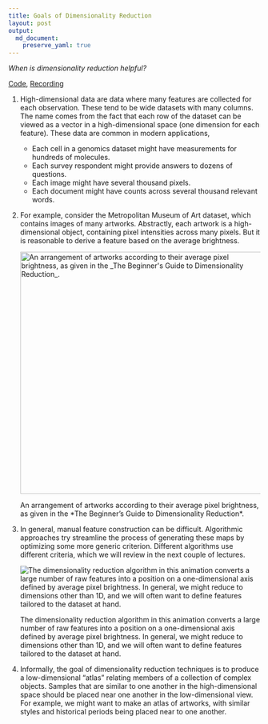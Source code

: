 ```yaml
---
title: Goals of Dimensionality Reduction
layout: post
output: 
  md_document:
    preserve_yaml: true
---
```


*When is dimensionality reduction helpful?*

[Code](https://github.com/krisrs1128/stat679_code/tree/main/examples/week11/week11-1.Rmd),
[Recording](https://mediaspace.wisc.edu/media/Week%2010%20%5B1%5D%20Introduction%20to%20Dimensionality%20Reduction/1_z4difn4d)

1.  High-dimensional data are data where many features are collected for
    each observation. These tend to be wide datasets with many columns.
    The name comes from the fact that each row of the dataset can be
    viewed as a vector in a high-dimensional space (one dimension for
    each feature). These data are common in modern applications,

    -   Each cell in a genomics dataset might have measurements for
        hundreds of molecules.
    -   Each survey respondent might provide answers to dozens of
        questions.
    -   Each image might have several thousand pixels.
    -   Each document might have counts across several thousand relevant
        words.

2.  For example, consider the Metropolitan Museum of Art dataset, which
    contains images of many artworks. Abstractly, each artwork is a
    high-dimensional object, containing pixel intensities across many
    pixels. But it is reasonable to derive a feature based on the
    average brightness.

    <img src="/stat679_notes/assets/week11-1/metropolitan-1.png" alt="An arrangement of artworks according to their average pixel brightness, as given in the _The Beginner's Guide to Dimensionality Reduction_." width="484" />
    <p class="caption">
    An arrangement of artworks according to their average pixel
    brightness, as given in the *The Beginner’s Guide to Dimensionality
    Reduction*.
    </p>

3.  In general, manual feature construction can be difficult.
    Algorithmic approaches try streamline the process of generating
    these maps by optimizing some more generic criterion. Different
    algorithms use different criteria, which we will review in the next
    couple of lectures.

    <img src="/stat679_notes/assets/week11-1/metropolitan-2.gif" alt="The dimensionality reduction algorithm in this animation converts a large number of raw features into a position on a one-dimensional axis defined by average pixel brightness. In general, we might reduce to dimensions other than 1D, and we will often want to define features tailored to the dataset at hand."  />
    <p class="caption">
    The dimensionality reduction algorithm in this animation converts a
    large number of raw features into a position on a one-dimensional
    axis defined by average pixel brightness. In general, we might
    reduce to dimensions other than 1D, and we will often want to define
    features tailored to the dataset at hand.
    </p>

4.  Informally, the goal of dimensionality reduction techniques is to
    produce a low-dimensional “atlas” relating members of a collection
    of complex objects. Samples that are similar to one another in the
    high-dimensional space should be placed near one another in the
    low-dimensional view. For example, we might want to make an atlas of
    artworks, with similar styles and historical periods being placed
    near to one another.
